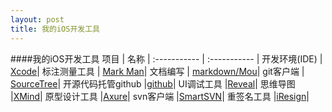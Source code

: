 ```yaml
---
layout: post
title: 我的iOS开发工具
---
```


####我的iOS开发工具
项目				| 名称				|
:----------- 	| :-----------  	|
开发环境(IDE)   | [Xcode](http://baike.baidu.com/link?url=Z4_pl11yLR-ZaPiezE2yjBZ5sWVlRa3p74p6AWx5kI4gYOmyBYpj8CU45QQfKJ9zJtPIRP-dsxYbxW8b2Um1CK)|
标注测量工具    |  [Mark Man](http://www.getmarkman.com/)|
文档编写			| [markdown/Mou](http://25.io/mou/)|
git客户端		| [SourceTree](http://www.oschina.net/p/sourcetree)|
开源代码托管github  |[github](https://github.com/)|
UI调试工具			|[Reveal](http://revealapp.com/)|
思维导图				|[XMind](http://www.xmindchina.net/)|
原型设计工具			|[Axure](http://baike.baidu.com/link?url=f9VC7dYgtRn8TY5VeUX_Urou6bsf31V4LhLA76U8gZMYeqKQ1tsaSd43vcnodojUBVfJ1DygMIRYKhFXSEXv64XwKD7gsSgovexfkmMp5mV38WAFxz3j2FY1i2BmPCAdxVai_L-O5v39XUTA2MECF_)|
svn客户端			|[SmartSVN](http://blog.sina.com.cn/s/blog_7b9d64af0102vb68.html)|
重签名工具		|[iResign](http://www.cnblogs.com/moonvan/archive/2012/08/29/2662750.html)|


